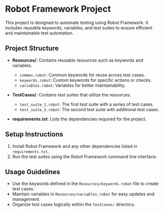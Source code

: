 # Robot Framework Project

This project is designed to automate testing using Robot Framework. It includes reusable keywords, variables, and test suites to ensure efficient and maintainable test automation.

## Project Structure

- **Resources/**: Contains reusable resources such as keywords and variables.
  - `common.robot`: Common keywords for reuse across test cases.
  - `keywords.robot`: Custom keywords for specific actions or checks.
  - `variables.robot`: Variables for better maintainability.

- **TestCases/**: Contains test suites that utilize the resources.
  - `test_suite_1.robot`: The first test suite with a series of test cases.
  - `test_suite_2.robot`: The second test suite with additional test cases.

- **requirements.txt**: Lists the dependencies required for the project.

## Setup Instructions

1. Install Robot Framework and any other dependencies listed in `requirements.txt`.
2. Run the test suites using the Robot Framework command line interface.

## Usage Guidelines

- Use the keywords defined in the `Resources/keywords.robot` file to create test cases.
- Maintain variables in `Resources/variables.robot` for easy updates and management.
- Organize test cases logically within the `TestCases/` directory.